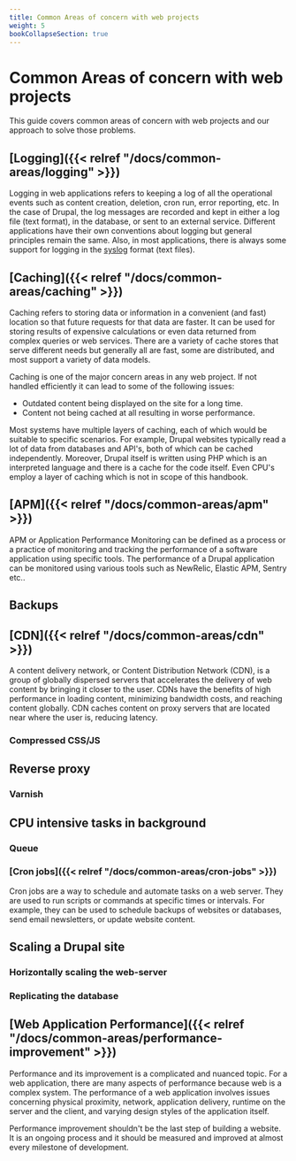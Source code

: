 ```yaml
---
title: Common Areas of concern with web projects
weight: 5
bookCollapseSection: true
---
```


# Common Areas of concern with web projects

This guide covers common areas of concern with web projects and our approach to solve those problems.

## [Logging]({{< relref "/docs/common-areas/logging" >}})

Logging in web applications refers to keeping a log of all the operational events such as content creation, deletion, cron run, error reporting, etc. In the case of Drupal, the log messages are recorded and kept in either a log file (text format), in the database, or sent to an external service. Different applications have their own conventions about logging but general principles remain the same. Also, in most applications, there is always some support for logging in the [syslog](https://en.wikipedia.org/wiki/Syslog) format (text files).

## [Caching]({{< relref "/docs/common-areas/caching" >}})

Caching refers to storing data or information in a convenient (and fast) location so that future requests for that data are faster. It can be used for storing results of expensive calculations or even data returned from complex queries or web services. There are a variety of cache stores that serve different needs but generally all are fast, some are distributed, and most support a variety of data models.

Caching is one of the major concern areas in any web project. If not handled efficiently it can lead to some of the following issues:

- Outdated content being displayed on the site for a long time.
- Content not being cached at all resulting in worse performance.

Most systems have multiple layers of caching, each of which would be suitable to specific scenarios. For example, Drupal websites typically read a lot of data from databases and API's, both of which can be cached independently. Moreover, Drupal itself is written using PHP which is an interpreted language and there is a cache for the code itself. Even CPU's employ a layer of caching which is not in scope of this handbook.

## [APM]({{< relref "/docs/common-areas/apm" >}})

APM or Application Performance Monitoring can be defined as a process or a practice of monitoring and tracking the performance of a software application using specific tools. The performance of a Drupal application can be monitored using various tools such as NewRelic, Elastic APM, Sentry etc..

## Backups

## [CDN]({{< relref "/docs/common-areas/cdn" >}})

A content delivery network, or Content Distribution Network (CDN), is a group of globally dispersed servers that accelerates the delivery of web content by bringing it closer to the user. CDNs have the benefits of high performance in loading content, minimizing bandwidth costs, and reaching content globally. CDN caches content on proxy servers that are located near where the user is, reducing latency.

### Compressed CSS/JS

## Reverse proxy

### Varnish

## CPU intensive tasks in background

### Queue

### [Cron jobs]({{< relref "/docs/common-areas/cron-jobs" >}})

Cron jobs are a way to schedule and automate tasks on a web server. They are used to run scripts or commands at specific times or intervals. For example, they can be used to schedule backups of websites or databases, send email newsletters, or update website content.

## Scaling a Drupal site

### Horizontally scaling the web-server

### Replicating the database

## [Web Application Performance]({{< relref "/docs/common-areas/performance-improvement" >}})

Performance and its improvement is a complicated and nuanced topic. For a web application, there are many aspects of performance because web is a complex system. The performance of a web application involves issues concerning physical proximity, network, application delivery, runtime on the server and the client, and varying design styles of the application itself.

Performance improvement shouldn't be the last step of building a website. It is an ongoing process and it should be measured and improved at almost every milestone of development.
